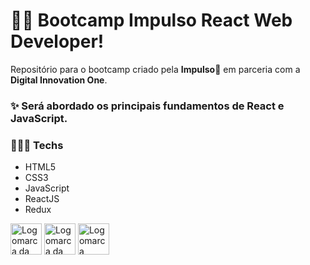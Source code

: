 <p align="center">
  
</p>


# 👨‍🏫 Bootcamp Impulso React Web Developer! 

Repositório para o bootcamp criado pela **Impulso**🚀 em parceria com a **Digital Innovation One**.

### ✨ Será abordado os principais fundamentos de React e JavaScript.

### 👨🏾‍💻 Techs
- HTML5
- CSS3
- JavaScript
- ReactJS
- Redux

<p>
<img src="https://github.com/digitalinnovationone.png" height="50em" alt="Logomarca da DIO">

<img src="https://hermes.digitalinnovation.one/companies/d8687c75-db05-4dc2-a771-697d5f38b941.png" height="50em" alt="Logomarca da Impulso">
  <img src="https://hermes.digitalinnovation.one/tracks/e9395483-aee9-4f2f-a361-b9a133034a2e.png" height="50em" alt="Logomarca Bootcamp Impulso">
</p>
